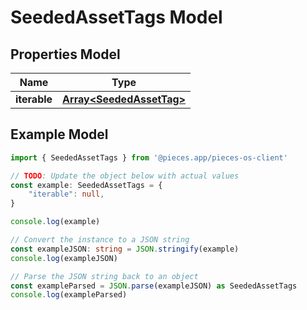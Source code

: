 
# SeededAssetTags Model


## Properties Model

Name | Type
------------ | -------------
**iterable** | [**Array&lt;SeededAssetTag&gt;**](SeededAssetTag)

## Example Model

```typescript
import { SeededAssetTags } from '@pieces.app/pieces-os-client'

// TODO: Update the object below with actual values
const example: SeededAssetTags = {
    "iterable": null,
}

console.log(example)

// Convert the instance to a JSON string
const exampleJSON: string = JSON.stringify(example)
console.log(exampleJSON)

// Parse the JSON string back to an object
const exampleParsed = JSON.parse(exampleJSON) as SeededAssetTags
console.log(exampleParsed)
```


